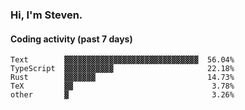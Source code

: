 ### Hi, I'm Steven.

#### Coding activity (past 7 days)
```
Text        ▓▓▓▓▓▓▓▓▓▓▓▓▓▓▓▓▓▓▓▓▓▓▓▓▓▓▓▓▓▓  56.04%
TypeScript  ▓▓▓▓▓▓▓▓▓▓▓                     22.18%
Rust        ▓▓▓▓▓▓▓                         14.73%
TeX         ▓▓                               3.78%
other       ▓                                3.26%
```
